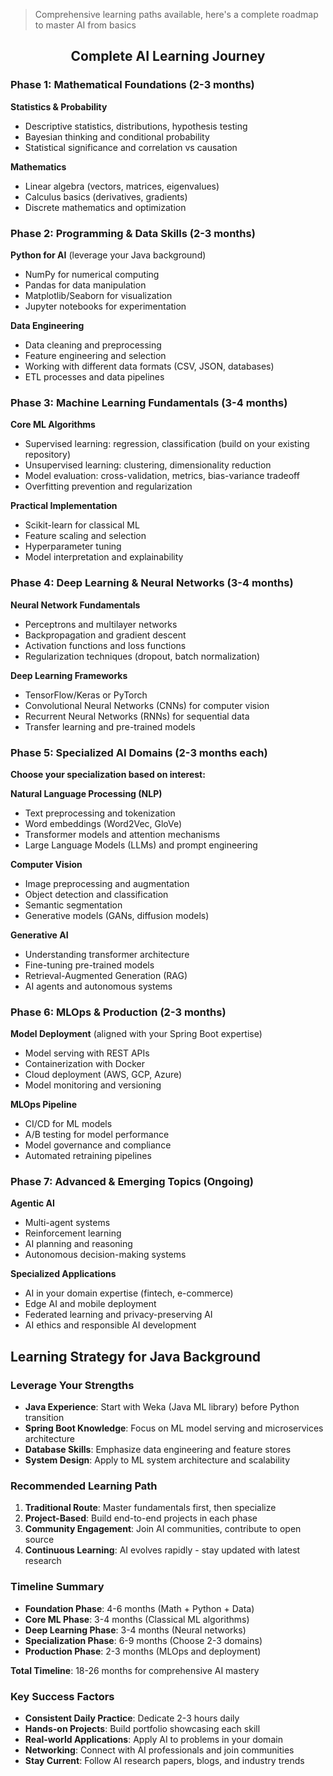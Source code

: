 > Comprehensive learning paths available, here's a complete roadmap to master AI from basics

<div align="center">
<h2>Complete AI Learning Journey</h2>
</div>

### Phase 1: Mathematical Foundations (2-3 months)
**Statistics & Probability**
- Descriptive statistics, distributions, hypothesis testing
- Bayesian thinking and conditional probability
- Statistical significance and correlation vs causation

**Mathematics**
- Linear algebra (vectors, matrices, eigenvalues)
- Calculus basics (derivatives, gradients)
- Discrete mathematics and optimization

### Phase 2: Programming & Data Skills (2-3 months)
**Python for AI** (leverage your Java background)
- NumPy for numerical computing
- Pandas for data manipulation  
- Matplotlib/Seaborn for visualization
- Jupyter notebooks for experimentation

**Data Engineering**
- Data cleaning and preprocessing
- Feature engineering and selection
- Working with different data formats (CSV, JSON, databases)
- ETL processes and data pipelines

### Phase 3: Machine Learning Fundamentals (3-4 months)
**Core ML Algorithms**
- Supervised learning: regression, classification (build on your existing repository)
- Unsupervised learning: clustering, dimensionality reduction
- Model evaluation: cross-validation, metrics, bias-variance tradeoff
- Overfitting prevention and regularization

**Practical Implementation**
- Scikit-learn for classical ML
- Feature scaling and selection
- Hyperparameter tuning
- Model interpretation and explainability

### Phase 4: Deep Learning & Neural Networks (3-4 months)
**Neural Network Fundamentals**
- Perceptrons and multilayer networks
- Backpropagation and gradient descent
- Activation functions and loss functions
- Regularization techniques (dropout, batch normalization)

**Deep Learning Frameworks**
- TensorFlow/Keras or PyTorch
- Convolutional Neural Networks (CNNs) for computer vision
- Recurrent Neural Networks (RNNs) for sequential data
- Transfer learning and pre-trained models

### Phase 5: Specialized AI Domains (2-3 months each)
**Choose your specialization based on interest:**

**Natural Language Processing (NLP)**
- Text preprocessing and tokenization
- Word embeddings (Word2Vec, GloVe)
- Transformer models and attention mechanisms
- Large Language Models (LLMs) and prompt engineering

**Computer Vision**
- Image preprocessing and augmentation
- Object detection and classification
- Semantic segmentation
- Generative models (GANs, diffusion models)

**Generative AI**
- Understanding transformer architecture
- Fine-tuning pre-trained models
- Retrieval-Augmented Generation (RAG)
- AI agents and autonomous systems

### Phase 6: MLOps & Production (2-3 months)
**Model Deployment** (aligned with your Spring Boot expertise)
- Model serving with REST APIs
- Containerization with Docker
- Cloud deployment (AWS, GCP, Azure)
- Model monitoring and versioning

**MLOps Pipeline**
- CI/CD for ML models
- A/B testing for model performance
- Model governance and compliance
- Automated retraining pipelines

### Phase 7: Advanced & Emerging Topics (Ongoing)
**Agentic AI**
- Multi-agent systems
- Reinforcement learning
- AI planning and reasoning
- Autonomous decision-making systems

**Specialized Applications**
- AI in your domain expertise (fintech, e-commerce)
- Edge AI and mobile deployment
- Federated learning and privacy-preserving AI
- AI ethics and responsible AI development

## Learning Strategy for Java Background

### Leverage Your Strengths
- **Java Experience**: Start with Weka (Java ML library) before Python transition
- **Spring Boot Knowledge**: Focus on ML model serving and microservices architecture
- **Database Skills**: Emphasize data engineering and feature stores
- **System Design**: Apply to ML system architecture and scalability

### Recommended Learning Path
1. **Traditional Route**: Master fundamentals first, then specialize
2. **Project-Based**: Build end-to-end projects in each phase
3. **Community Engagement**: Join AI communities, contribute to open source
4. **Continuous Learning**: AI evolves rapidly - stay updated with latest research

### Timeline Summary
- **Foundation Phase**: 4-6 months (Math + Python + Data)
- **Core ML Phase**: 3-4 months (Classical ML algorithms)
- **Deep Learning Phase**: 3-4 months (Neural networks)
- **Specialization Phase**: 6-9 months (Choose 2-3 domains)
- **Production Phase**: 2-3 months (MLOps and deployment)

**Total Timeline**: 18-26 months for comprehensive AI mastery

### Key Success Factors
- **Consistent Daily Practice**: Dedicate 2-3 hours daily
- **Hands-on Projects**: Build portfolio showcasing each skill
- **Real-world Applications**: Apply AI to problems in your domain
- **Networking**: Connect with AI professionals and join communities
- **Stay Current**: Follow AI research papers, blogs, and industry trends
